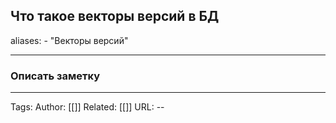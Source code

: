 ## Что такое векторы версий в БД
aliases: 
	- "Векторы версий"

---

### Описать заметку 

---
Tags:
Author: [[]]
Related: [[]]
URL: -- 